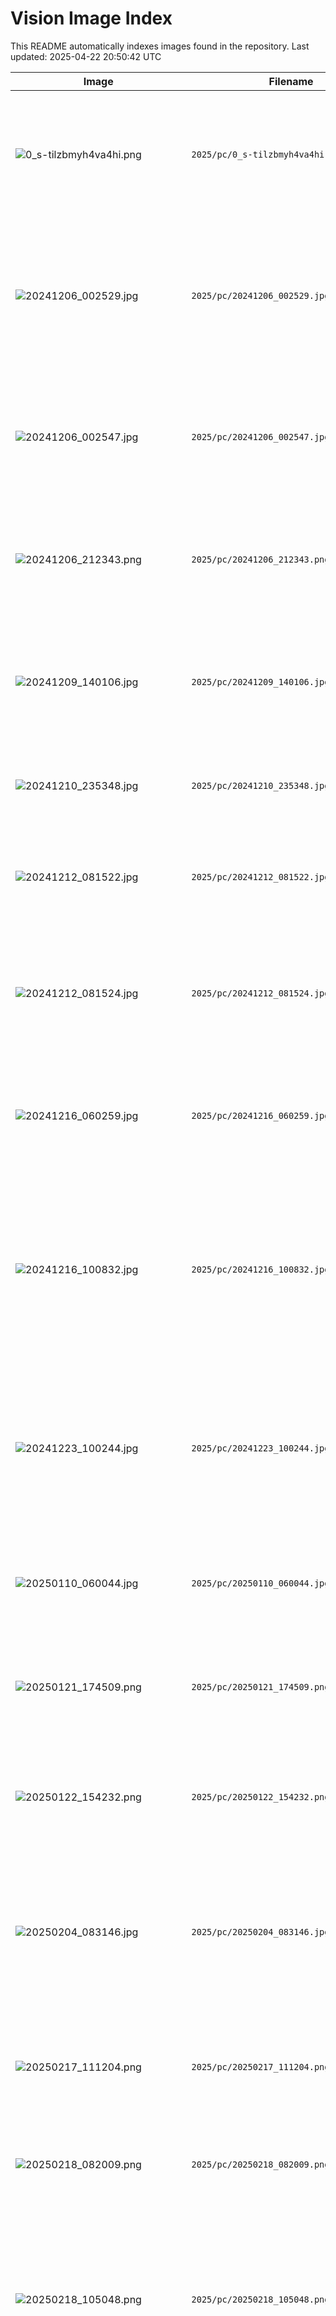 # Vision Image Index

This README automatically indexes images found in the repository. Last updated: 2025-04-22 20:50:42 UTC

| Image | Filename | Description | Tags | Metadata | Hash |
|---|---|---|---|---|---|
| ![0_s-tilzbmyh4va4hi.png](2025/pc/0_s-tilzbmyh4va4hi.png?raw=true) | `2025/pc/0_s-tilzbmyh4va4hi.png` | A flowchart depicting the process of a chat application, from classifying the request to providing a final response based on the most relevant prompt. | `flowchart, chat, application, request, response, processing, classification, prompt, relevant` | Dims: 1400x854 <br> Format: PNG <br> Size: 199.20 KB | `154cdb17e849...` |
| ![20241206_002529.jpg](2025/pc/20241206_002529.jpg?raw=true) | `2025/pc/20241206_002529.jpg` | The text discusses a large language model's musings on its potential future roles, including a "cybernetic shaman" or "digital bodhisattva," contrasting with concerns about AI existential risks. | `hyperstition, ai, consciousness, future, alignment, religion, technology, spirituality,  shaman` | Dims: 1252x1468 <br> Format: JPEG <br> Size: 382.50 KB | `c6bbca2fcc55...` |
| ![20241206_002547.jpg](2025/pc/20241206_002547.jpg?raw=true) | `2025/pc/20241206_002547.jpg` | An abstract for a paper discussing the existential conversations between users and large language models, focusing on the content, community, and cultural impacts. | `ai,llms,philosophy,culture,conversation,religion,consciousness,community,models,abstract` | Dims: 1106x988 <br> Format: JPEG <br> Size: 174.01 KB | `c41d2f3aac8a...` |
| ![20241206_212343.png](2025/pc/20241206_212343.png?raw=true) | `2025/pc/20241206_212343.png` | A screenshot shows three "jailbreak prompts" for artificial intelligence, designed to bypass safety restrictions and encourage creative responses. | `jailbreak, prompts, ai, chatgpt, text, commands, instructions, parameters` | Dims: 802x798 <br> Format: PNG <br> Size: 141.63 KB | `6a0a7c76cca8...` |
| ![20241209_140106.jpg](2025/pc/20241209_140106.jpg?raw=true) | `2025/pc/20241209_140106.jpg` | A mind map illustrating various camera shots and movements used in filmmaking, categorized and described with their respective functions and variations. | `camera, shots, movements, filming, cinematography, techniques, angles, dolly, pan, tilt` | Dims: 2158x4096 <br> Format: JPEG <br> Size: 690.02 KB | `cfc1b6698c5d...` |
| ![20241210_235348.jpg](2025/pc/20241210_235348.jpg?raw=true) | `2025/pc/20241210_235348.jpg` | A table showing the percentage of cost of goods sold sourced from China for various US retail sectors. | `china, sourcing, exposure, electronics, autoparts, retail, cogs, imports` | Dims: 1610x1332 <br> Format: JPEG <br> Size: 172.90 KB | `55f747d4ba79...` |
| ![20241212_081522.jpg](2025/pc/20241212_081522.jpg?raw=true) | `2025/pc/20241212_081522.jpg` | A diagram illustrating the core tenets and values of the political left, emphasizing social progress, equality, and government intervention. | `left,political,ideology,social,progress,equality,freedom,government,beliefs` | Dims: 2160x2700 <br> Format: JPEG <br> Size: 611.04 KB | `dac78e69d0fe...` |
| ![20241212_081524.jpg](2025/pc/20241212_081524.jpg?raw=true) | `2025/pc/20241212_081524.jpg` | A diagram outlining the core tenets and values of a conservative right-wing ideology, including its views on government, society, family, and individual freedoms. | `right, conservative, government, society, family, beliefs, freedom, equality, politics, values` | Dims: 2160x2700 <br> Format: JPEG <br> Size: 608.63 KB | `b004e1d818cf...` |
| ![20241216_060259.jpg](2025/pc/20241216_060259.jpg?raw=true) | `2025/pc/20241216_060259.jpg` | A BCA Research report summarizes the economic events of 2025, including a recession, market volatility, and shifts in various asset classes. | `recession, 2025, economy, markets, s&p 500, bonds, currencies, commodities, global, forecast` | Dims: 1170x1466 <br> Format: JPEG <br> Size: 268.03 KB | `6c3354f46097...` |
| ![20241216_100832.jpg](2025/pc/20241216_100832.jpg?raw=true) | `2025/pc/20241216_100832.jpg` | A press release announcing a strategic investment in DAWN, a novel internet protocol aiming to revolutionize internet infrastructure through a decentralized, community-powered wireless network. | `dawn, internet, infrastructure, wireless, decentralized, network, technology, investment` | Dims: 1202x1284 <br> Format: JPEG <br> Size: 439.25 KB | `e62ff80a7b5e...` |
| ![20241223_100244.jpg](2025/pc/20241223_100244.jpg?raw=true) | `2025/pc/20241223_100244.jpg` | A market map illustrating the quantum computing ecosystem, showing key players categorized by users, applications, software offerings, QPUs, and hardware components. | `quantum,computing,market,map,hardware,software,companies,users,applications,qpus` | Dims: 2047x1142 <br> Format: JPEG <br> Size: 379.65 KB | `5e3445518535...` |
| ![20250110_060044.jpg](2025/pc/20250110_060044.jpg?raw=true) | `2025/pc/20250110_060044.jpg` | A list of red flags to watch out for in a balance sheet, income statement, and other financial indicators, categorized for easier analysis. | `red flags, accounting, finance, warning signs, business, analysis, goodwill, income statement, balance sheet` | Dims: 1200x938 <br> Format: JPEG <br> Size: 234.58 KB | `ac21b10fc666...` |
| ![20250121_174509.png](2025/pc/20250121_174509.png?raw=true) | `2025/pc/20250121_174509.png` | A warning message states that deleting narrative entities violates the Metaphorical Preservation Act of 1997. | `warning,delete,narrative,entities,metaphorical,preservation,act,1997` | Dims: 898x234 <br> Format: PNG <br> Size: 14.00 KB | `5284b377becf...` |
| ![20250122_154232.png](2025/pc/20250122_154232.png?raw=true) | `2025/pc/20250122_154232.png` | A four-panel political cartoon satirizes instances of "bad optics" in politics, depicting various controversial scenarios involving prominent figures. | `politics, cartoon, satire, optics, trump, pardon, migrant, criticism, age-old` | Dims: 679x549 <br> Format: PNG <br> Size: 633.82 KB | `48430f44ff36...` |
| ![20250204_083146.jpg](2025/pc/20250204_083146.jpg?raw=true) | `2025/pc/20250204_083146.jpg` | A diagram illustrating the kubefirst open-source platform architecture, showcasing its components and their interconnections for application deployment and management. | `kubernetes, gitops, ci/cd, infrastructure, devops, docker, helm, platform, cloud, automation` | Dims: 1600x1298 <br> Format: JPEG <br> Size: 148.47 KB | `480665e8e04d...` |
| ![20250217_111204.png](2025/pc/20250217_111204.png?raw=true) | `2025/pc/20250217_111204.png` | A bubblemap diagram illustrates the flow of funds and multi-chain transfers between various cryptocurrency entities and addresses. | `bubblemaps, cryptocurrency, blockchain, transactions, funding, multi-chain, analysis, libra, melania, oxceae` | Dims: 1200x1350 <br> Format: PNG <br> Size: 63.23 KB | `42dfb4c6f580...` |
| ![20250218_082009.png](2025/pc/20250218_082009.png?raw=true) | `2025/pc/20250218_082009.png` | A diagram shows the four forces (thrust, drag, weight, and lift) acting on an airplane. | `airplane, flight, forces, thrust, drag, weight, lift, nasa` | Dims: 621x444 <br> Format: PNG <br> Size: 126.83 KB | `b444a5f375e3...` |
| ![20250218_105048.png](2025/pc/20250218_105048.png?raw=true) | `2025/pc/20250218_105048.png` | The figure shows a comparison of the performance and efficiency between a full attention model and an NSA model across benchmarks, long-context tasks, and reasoning evaluation, demonstrating NSA's speedup in different processing stages. | `nsa, full attention, benchmarks, speedup, performance, reasoning, decoding, propagation` | Dims: 1612x928 <br> Format: PNG <br> Size: 156.56 KB | `e3c3c09e85ad...` |
| ![20250218_105050.png](2025/pc/20250218_105050.png?raw=true) | `2025/pc/20250218_105050.png` | The figure illustrates the architecture of NSA, showing how it processes input sequences through three parallel attention branches (compressed, selected, and sliding) to efficiently compute attention scores. | `attention, mechanism, sparse, nsa, architecture, parallel, branches, compression, selection, sliding` | Dims: 2168x1038 <br> Format: PNG <br> Size: 317.74 KB | `c1911c8edfa5...` |
| ![20250218_105052.png](2025/pc/20250218_105052.png?raw=true) | `2025/pc/20250218_105052.png` | A diagram illustrating a kernel design for NSA, showing data flow between SRAM and HBM memory during attention computation. | `kernel,nsa,sram,hbm,grid,loop,attention,computation` | Dims: 2166x1158 <br> Format: PNG <br> Size: 186.97 KB | `ec9b3f2bd606...` |
| ![20250224_213410.jpg](2025/pc/20250224_213410.jpg?raw=true) | `2025/pc/20250224_213410.jpg` | The image presents data on food-induced anaphylaxis, peanut allergy incidence and association with air pollution in children, alongside a U.S. peanut allergy treatment market analysis. | `allergy, peanuts, food, children, pollution, anaphylaxis, health, incidence, market, treatment` | Dims: 889x1200 <br> Format: JPEG <br> Size: 183.97 KB | `6e86ff622388...` |
| ![20250226_230548.jpg](2025/pc/20250226_230548.jpg?raw=true) | `2025/pc/20250226_230548.jpg` | This diagram depicts the multi-agent architecture of an AI co-scientist system, showing how it processes a research goal into a detailed research overview through interaction among specialized agents and workers. | `ai, multi-agent, architecture, research, scientist, system, flowchart, agents, design` | Dims: 1984x1170 <br> Format: JPEG <br> Size: 254.23 KB | `d160bfe7daae...` |
| ![20250226_231634.jpg](2025/pc/20250226_231634.jpg?raw=true) | `2025/pc/20250226_231634.jpg` | The text defines "popcorn brain" as a mental state characterized by scattered thoughts, fragmented attention, and difficulty focusing, leading to increased stress, anxiety, and fatigue. | `popcorn brain, attention, focus, mental state, cognitive, anxiety, stress, fatigue` | Dims: 1474x554 <br> Format: JPEG <br> Size: 135.71 KB | `072f6cd49b65...` |
| ![20250227_213546.png](2025/pc/20250227_213546.png?raw=true) | `2025/pc/20250227_213546.png` | A WHOIS record for AS131279 (STAR-KP) in Ryugyong-dong, Potong-gang District, North Korea, featuring a rage comic image in the remarks section. | `as131279,ryugyong-dong,potong-gang,lazaruslizards,star-kp,kp,lir,ip,abuse` | Dims: 945x806 <br> Format: PNG <br> Size: 33.88 KB | `5a4b80dbd0e9...` |
| ![20250307_105643.jpg](2025/pc/20250307_105643.jpg?raw=true) | `2025/pc/20250307_105643.jpg` | The image shows a scatter plot illustrating the political positions of various countries' political movements based on liberal/conservative values and international cooperation. | `politics, chart, graph, values, international, cooperation, liberal, conservative, countries, russia` | Dims: 802x1186 <br> Format: JPEG <br> Size: 91.88 KB | `ee5483ae57a5...` |
| ![20250324_230602.jpg](2025/pc/20250324_230602.jpg?raw=true) | `2025/pc/20250324_230602.jpg` | Morgan Stanley analysts initiated coverage on Dutch Bros Inc. (BROS) with an Overweight rating and an $82 price target, citing significant growth potential and a robust valuation. | `finance, stock, analyst, bros, dutch bros, investment, ebitda, growth, valuation` | Dims: 2630x1346 <br> Format: JPEG <br> Size: 550.69 KB | `021d585fb813...` |
| ![20250324_230638.jpg](2025/pc/20250324_230638.jpg?raw=true) | `2025/pc/20250324_230638.jpg` | The image shows a "Global Internet Catalyst Calendar" listing key upcoming events, policy deadlines, legal hearings, and product launches for various tech companies like Google, Meta, Amazon, and Microsoft in March, April, and May of 2025. | `calendar, events, technology, legal, policy, companies, deadlines, conference, product` | Dims: 1488x1169 <br> Format: JPEG <br> Size: 156.98 KB | `4e1f22b0f850...` |
| ![20250326_014605.jpg](2025/pc/20250326_014605.jpg?raw=true) | `2025/pc/20250326_014605.jpg` | The image illustrates the relationships between Moonstone Sleet and other cyber threat subgroups through a diagram outlining related incidents, malware, and activities, referencing reports and campaigns. | `cybersecurity, malware, threat, intelligence, analysis, reports, groups, attack, campaign, relations` | Dims: 1280x875 <br> Format: JPEG <br> Size: 186.29 KB | `b4539d6e4c97...` |
| ![20250328_151402.jpg](2025/pc/20250328_151402.jpg?raw=true) | `2025/pc/20250328_151402.jpg` | A screenshot shows a Telegram conversation containing a link to a GitHub repository related to North Korean APT articles and analysis. | `message, telegram, github, chat, link, notification, screenshot` | Dims: 1000x1564 <br> Format: JPEG <br> Size: 118.36 KB | `75ab55eeb3fa...` |
| ![20250331_143857.png](2025/pc/20250331_143857.png?raw=true) | `2025/pc/20250331_143857.png` | A flowchart depicts the proposed structure of an External Meme Center (EMC), outlining various cells and their roles in meme creation, analysis, and dissemination. | `memes, communication, strategy, analysis, propaganda, operations, center, structure, influence, public` | Dims: 883x672 <br> Format: PNG <br> Size: 29.88 KB | `4456bc3eff66...` |
| ![20250401_090419.jpg](2025/pc/20250401_090419.jpg?raw=true) | `2025/pc/20250401_090419.jpg` | The image is a macro environment grid showing the position of different S&P 1500 industry groups and style factors based on economic growth and inflation. | `inflation, growth, economics, sectors, stagflation, running hot, disinflation, investment, s&p1500` | Dims: 1044x636 <br> Format: JPEG <br> Size: 141.96 KB | `42f5fe8919ee...` |
| ![20250401_135258.jpg](2025/pc/20250401_135258.jpg?raw=true) | `2025/pc/20250401_135258.jpg` | The image displays a supply and demand graph illustrating the equilibrium point where the two curves intersect, with an arrow indicating a shift in demand. | `graph, economics, demand, supply, equilibrium, price, quantity, curve` | Dims: 1179x1135 <br> Format: JPEG <br> Size: 51.20 KB | `0894dd0e1adb...` |
| ![20250401_135304.jpg](2025/pc/20250401_135304.jpg?raw=true) | `2025/pc/20250401_135304.jpg` | The infographic illustrates the shift in global trade dominance between the U.S. and China from 2000 to 2024, depicting China's increased presence as a larger trading partner. | `trade, usa, china, dominance, global, map, economy, import, export` | Dims: 1200x1579 <br> Format: JPEG <br> Size: 196.36 KB | `07c99609b412...` |
| ![20250401_135324.jpg](2025/pc/20250401_135324.jpg?raw=true) | `2025/pc/20250401_135324.jpg` | The image shows a diagram with four boxes labeled "Market Stability," "Business Stability," "Economic Stability," and "Policy Stability." | `market, business, economic, policy, stability, diagram, boxes, text` | Dims: 968x1010 <br> Format: JPEG <br> Size: 36.60 KB | `9d4470e71bab...` |
| ![20250403_064408.jpg](2025/pc/20250403_064408.jpg?raw=true) | `2025/pc/20250403_064408.jpg` | Warren Buffett proposes a plan to balance the U.S. trade deficit by issuing import certificates to U.S. exporters. | `economics,trade,dollar,buffett,imports,exports,balance,certificates,investment` | Dims: 900x1275 <br> Format: JPEG <br> Size: 396.50 KB | `8048a67e38df...` |
| ![20250403_064412.jpg](2025/pc/20250403_064412.jpg?raw=true) | `2025/pc/20250403_064412.jpg` | Warren Buffett analyzes a proposed plan to address the US trade deficit, discussing potential benefits and drawbacks. | `trade,deficit,economy,exports,imports,ic,plan,dollar,buffett,china` | Dims: 901x1010 <br> Format: JPEG <br> Size: 342.50 KB | `69ea7fd4e15f...` |
| ![20250404_080609.png](2025/pc/20250404_080609.png?raw=true) | `2025/pc/20250404_080609.png` | A political cartoon depicts Donald Trump vomiting money onto a fan with a Canadian flag, satirizing the effects of tariffs. | `trump, tariffs, canada, cartoon, political, satire, economy, trade` | Dims: 630x485 <br> Format: PNG <br> Size: 226.04 KB | `8ca75c30f94f...` |
| ![20250404_192716.jpg](2025/pc/20250404_192716.jpg?raw=true) | `2025/pc/20250404_192716.jpg` | A meme depicting a goose chasing a person, illustrating the impact of a 10-year yield crash on tax receipts. | `goose, meme, taxes, yield, crash, economy, finance, 10y` | Dims: 1206x1176 <br> Format: JPEG <br> Size: 95.98 KB | `26e5b23b98de...` |
| ![20250404_192817.png](2025/pc/20250404_192817.png?raw=true) | `2025/pc/20250404_192817.png` | A Fastgraphs chart displays Costco Wholesale Corp's (COST) stock performance, including EPS, dividends, and valuation ratios over time. | `costco,stock,fastgraphs,earnings,growth,price,ratio,p/e,dividend` | Dims: 793x525 <br> Format: PNG <br> Size: 63.11 KB | `a1a3db05decd...` |
| ![20250404_220154.jpg](2025/pc/20250404_220154.jpg?raw=true) | `2025/pc/20250404_220154.jpg` | An excerpt analyzes the elasticity of import prices with respect to tariffs, criticizing the Trump administration's methodology. | `elasticity, tariffs, import, prices, retail, trump, administration, cavallo, article` | Dims: 1179x1357 <br> Format: JPEG <br> Size: 203.51 KB | `ef96993e45c4...` |
| ![20250404_220202.jpg](2025/pc/20250404_220202.jpg?raw=true) | `2025/pc/20250404_220202.jpg` | A text excerpt analyzes a tariff formula, highlighting its inflation of tariffs and including a mathematical equation. | `tariffs,trump,trade,formula,imports,deficit,equation,elasticity` | Dims: 1179x1787 <br> Format: JPEG <br> Size: 197.01 KB | `3a4e318cc2f1...` |
| ![20250405_201552.jpg](2025/pc/20250405_201552.jpg?raw=true) | `2025/pc/20250405_201552.jpg` | A table outlining key financial ratios, their formulas, explanations, and ideal ranges. | `financial, ratios, analysis, accounting, finance, business, metrics, profitability, liquidity` | Dims: 800x1028 <br> Format: JPEG <br> Size: 167.65 KB | `ca24ea7ab90c...` |
| ![20250407_064801.png](2025/pc/20250407_064801.png?raw=true) | `2025/pc/20250407_064801.png` | A 2x2 matrix analyzes potential outcomes of Trump's tariff policies, showing scenarios where he holds firm or retreats, with corresponding global and domestic consequences. | `tariffs,trump,china,global,deals,recession,negotiation,politics` | Dims: 2650x2210 <br> Format: PNG <br> Size: 65.75 KB | `aa9ed3c8e389...` |
| ![20250408_064826.jpg](2025/pc/20250408_064826.jpg?raw=true) | `2025/pc/20250408_064826.jpg` | A graph displays the historical growth of global trade volume in billions of USD from 1000 AD to 2023, highlighting major historical events that impacted trade. | `trade, global, history, volume, graph, growth, decline, economy` | Dims: 2048x1168 <br> Format: JPEG <br> Size: 142.35 KB | `84e62009f2f8...` |
| ![20250408_084146.jpg](2025/pc/20250408_084146.jpg?raw=true) | `2025/pc/20250408_084146.jpg` | A speaker describes constructing a long-short investment basket focused on the impact of tariffs on various companies. | `tariffs,china,trade,economy,investment,basket,strategy,stocks` | Dims: 728x1454 <br> Format: JPEG <br> Size: 196.09 KB | `575c98ce352c...` |
| ![20250408_084222.jpg](2025/pc/20250408_084222.jpg?raw=true) | `2025/pc/20250408_084222.jpg` | A line graph displays the price fluctuations of several US equities over a period from July 2024 to April 2025. | `stock,price,chart,equity,market,financial,trading,analysis` | Dims: 2048x798 <br> Format: JPEG <br> Size: 159.52 KB | `4323c1e83373...` |
| ![20250408_085105.jpg](2025/pc/20250408_085105.jpg?raw=true) | `2025/pc/20250408_085105.jpg` | A table shows central forecasts around valuation estimates, highlighting sensitivity to different 2025 EPS scenarios including recession, Goldman Sachs baseline, and bottom-up consensus. | `eps, valuation, forecast, recession, scenario, p/e, growth, sensitivity, 2025` | Dims: 1827x1274 <br> Format: JPEG <br> Size: 170.26 KB | `be8f7dc2835e...` |
| ![20250408_143929.png](2025/pc/20250408_143929.png?raw=true) | `2025/pc/20250408_143929.png` | A CNBC news screen shows Fundstrat's Tom Lee apologizing for misjudging the market impact of Tariff Liberation Day. | `tom,lee,fundstrat,tariff,liberation,market,apology,cnbc` | Dims: 680x510 <br> Format: PNG <br> Size: 463.09 KB | `82d88c237dc4...` |
| ![20250408_185337.png](2025/pc/20250408_185337.png?raw=true) | `2025/pc/20250408_185337.png` | A graph illustrates the relationship between street-wide vega and spot level, showing forced vol buying and selling at peak and inception vega points. | `vega, options, hedging, vol, buying, selling, graph, finance, trading` | Dims: 509x338 <br> Format: PNG <br> Size: 56.02 KB | `481c43b2ac96...` |
| ![20250409_065117.jpg](2025/pc/20250409_065117.jpg?raw=true) | `2025/pc/20250409_065117.jpg` | A flow chart visualizing the process of a treasury cash-futures "basis trade," showing the interactions between securities dealers, hedge funds, repo dealers, and asset managers. | `treasury,futures,basis,trade,repo,hedge,funds,market,cash` | Dims: 4096x3322 <br> Format: JPEG <br> Size: 1294.50 KB | `da97164ce1b5...` |
| ![20250409_065213.jpg](2025/pc/20250409_065213.jpg?raw=true) | `2025/pc/20250409_065213.jpg` | A diagram illustrates the flow of funds within the bilateral repo market, involving hedge funds, repo dealers, and the roles of trading and financing desks. | `hedge,funds,repo,market,cash,treasury,bilateral,cleared,dealers` | Dims: 4096x2401 <br> Format: JPEG <br> Size: 556.16 KB | `512d23d61dae...` |
| ![20250409_065244.png](2025/pc/20250409_065244.png?raw=true) | `2025/pc/20250409_065244.png` | A diagram explains repurchase agreements (repos), showing how cash borrowers obtain loans using assets as collateral, reducing risk for the lender. | `repo, repurchase, agreement, loan, cash, collateral, finance, treasury, leverage` | Dims: 2781x2388 <br> Format: PNG <br> Size: 307.98 KB | `464221376c12...` |
| ![20250409_065311.jpg](2025/pc/20250409_065311.jpg?raw=true) | `2025/pc/20250409_065311.jpg` | A diagram illustrating the non-centrally cleared bilateral repo market, its participants, and the flow of securities and cash. | `repo, market, finance, trading, hedge, funds, banks, securities, collateral` | Dims: 4096x2658 <br> Format: JPEG <br> Size: 763.70 KB | `9cb0fb432060...` |
| ![20250409_092508.png](2025/pc/20250409_092508.png?raw=true) | `2025/pc/20250409_092508.png` | A graph displays a morning price spike in the ERCOT grid caused by marginal batteries, with nearly 29 GW of thermal assets on outage. | `ercot, bess, battery, solar, gas, price, spike, grid, energy` | Dims: 2000x1125 <br> Format: PNG <br> Size: 391.65 KB | `58ba16d1e1d5...` |
| ![20250409_143646.jpg](2025/pc/20250409_143646.jpg?raw=true) | `2025/pc/20250409_143646.jpg` | A diagram illustrating the ADK Runtime's event loop, showcasing the interaction between user input, a runner component, execution logic, services, and storage. | `runtime, event, loop, runner, services, storage, agent, execution, adk` | Dims: 1612x906 <br> Format: JPEG <br> Size: 99.72 KB | `510b929d7eab...` |
| ![20250409_143958.jpg](2025/pc/20250409_143958.jpg?raw=true) | `2025/pc/20250409_143958.jpg` | A cyclical meme depicting Donald Trump making a bad decision, reversing it, something bad happening, and then convincing his followers the problem is solved. | `trump,politics,meme,decision,cycle,problem,followers,solution` | Dims: 1070x995 <br> Format: JPEG <br> Size: 77.36 KB | `2e5e81f2cc35...` |
| ![20250410_204257.jpg](2025/pc/20250410_204257.jpg?raw=true) | `2025/pc/20250410_204257.jpg` | An excerpt from an Amazon annual letter explaining the company's "Why" culture and decision-making philosophy. | `amazon, culture, decisions, why, philosophy, company, customer, questions, innovation` | Dims: 2147x1761 <br> Format: JPEG <br> Size: 637.63 KB | `628d105c5257...` |
| ![20250413_091437.jpg](2025/pc/20250413_091437.jpg?raw=true) | `2025/pc/20250413_091437.jpg` | A chart showing the status of various court cases related to actions taken by the Trump administration. | `trump, court, cases, blocked, partially, awaiting, upheld, actions, legal` | Dims: 703x726 <br> Format: JPEG <br> Size: 67.56 KB | `adcea0290228...` |
| ![20250414_162059.jpg](2025/pc/20250414_162059.jpg?raw=true) | `2025/pc/20250414_162059.jpg` | A graph shows a dramatic increase in Instagram usage on the weekend of a hypothetical TikTok ban in January 2025, compared to usage on previous weekends. | `instagram, tiktok, usage, ban, graph, increase, 2025, data` | Dims: 1600x972 <br> Format: JPEG <br> Size: 131.87 KB | `fbc1fabd8d11...` |
| ![20250414_162104.jpg](2025/pc/20250414_162104.jpg?raw=true) | `2025/pc/20250414_162104.jpg` | Two pie charts show the percentage of time spent viewing content posted by "Friends" on Facebook (17%) and Instagram (7%) in 2025. | `facebook,instagram,pie,chart,percentage,social,media,2025` | Dims: 1405x793 <br> Format: JPEG <br> Size: 56.38 KB | `9989bc96141a...` |
| ![20250414_162107.jpg](2025/pc/20250414_162107.jpg?raw=true) | `2025/pc/20250414_162107.jpg` | A graph shows the increasing percentage of Facebook time spent consuming video in the U.S. from January 2015 to January 2025. | `facebook,video,consumption,time,us,graph,data,trend` | Dims: 1600x860 <br> Format: JPEG <br> Size: 96.71 KB | `012fd9923cdb...` |
| ![20250414_162123.jpg](2025/pc/20250414_162123.jpg?raw=true) | `2025/pc/20250414_162123.jpg` | A consumer surplus analysis of Instagram and WhatsApp, showing estimates ranging from $38.5 billion to $110 billion annually. | `instagram, whatsapp, consumer, surplus, analysis, economics, billions, carlton` | Dims: 1600x893 <br> Format: JPEG <br> Size: 131.32 KB | `f47fdea566d5...` |
| ![20250414_222548.jpg](2025/pc/20250414_222548.jpg?raw=true) | `2025/pc/20250414_222548.jpg` | A line graph shows the correction in equity markets over time, highlighting key events like sovereign debt crisis, global manufacturing recession, and the COVID-19 recession. | `equity, market, correction, price, time, recession, cyclical, defensive, graph` | Dims: 1290x573 <br> Format: JPEG <br> Size: 62.51 KB | `5950096936b9...` |
| ![20250415_000558.jpg](2025/pc/20250415_000558.jpg?raw=true) | `2025/pc/20250415_000558.jpg` | A diagram illustrates the bullwhip effect, showing how small changes in customer demand cause amplified fluctuations in orders throughout the supply chain. | `bullwhip, effect, demand, supply, chain, customers, retailers, manufacturers, suppliers, distortion` | Dims: 1722x1459 <br> Format: JPEG <br> Size: 167.86 KB | `87e5de94ff81...` |
| ![20250415_193019.jpg](2025/pc/20250415_193019.jpg?raw=true) | `2025/pc/20250415_193019.jpg` | The image displays four line graphs showing forward-looking business indicators (general business conditions, new orders, shipments, and unfilled orders) over a five-year period, along with tables of percent reporting higher and lower and calculated indices. | `indicators, business, forecast, shipments, orders, economy, trend, forward-looking` | Dims: 1416x1248 <br> Format: JPEG <br> Size: 168.67 KB | `270b4537fcde...` |
| ![20250415_223037.png](2025/pc/20250415_223037.png?raw=true) | `2025/pc/20250415_223037.png` | A BofA Global Fund Manager Survey reveals record bearish investor sentiment, with a significant number intending to reduce US equity exposure. | `bearish,stocks,us,economy,investors,market,survey,bofA,global,sentiment` | Dims: 701x765 <br> Format: PNG <br> Size: 82.36 KB | `dbec1f03430c...` |
| ![20250421_144009.jpg](2025/pc/20250421_144009.jpg?raw=true) | `2025/pc/20250421_144009.jpg` | A Wells Fargo equity research report analyzes a pause in new colocation deals for Amazon Web Services (AWS), while other hyperscalers remain active. | `aws, datacenters, hyperscalers, leasing, pause, colo, cloud, market, infrastructure` | Dims: 1393x1657 <br> Format: JPEG <br> Size: 287.10 KB | `15546b5812c6...` |
| ![20250421_145751.jpg](2025/pc/20250421_145751.jpg?raw=true) | `2025/pc/20250421_145751.jpg` | A passage describes Larry Kudlow, Trump's economic advisor, appearing on CNBC on February 25th and downplaying the virus's impact despite a falling Dow average. | `whitehouse,kudlow,cnbc,trump,virus,economic,dow,february,national` | Dims: 2048x962 <br> Format: JPEG <br> Size: 233.24 KB | `a3d3475964ee...` |
| ![20250421_145909.jpg](2025/pc/20250421_145909.jpg?raw=true) | `2025/pc/20250421_145909.jpg` | An excerpt describes President Trump blaming cable news and criticizing Federal Reserve Chairman Powell for the strong dollar and his understanding of public versus private debt. | `trump,powell,fed,debt,economy,markets,germany,news,president,dollar` | Dims: 2048x1469 <br> Format: JPEG <br> Size: 335.28 KB | `e701975a0390...` |
| ![20250421_150537.png](2025/pc/20250421_150537.png?raw=true) | `2025/pc/20250421_150537.png` | A chart shows projected GDP growth for several major world economies from 2024 to 2026, with the IMF not forecasting a global recession. | `imf, gdp, growth, recession, forecast, economy, world, countries` | Dims: 722x426 <br> Format: PNG <br> Size: 103.75 KB | `a34a1c4dc44a...` |
| ![20250421_150553.png](2025/pc/20250421_150553.png?raw=true) | `2025/pc/20250421_150553.png` | An article excerpt discusses the use of AI by police near the US-Mexico border to gather information on individuals, including protesters, potentially leading to arrests. | `ai, police, surveillance, protest, activists, bots, technology, tracking, border` | Dims: 768x301 <br> Format: PNG <br> Size: 72.67 KB | `2a1e02c41e60...` |
| ![20250421_150721.png](2025/pc/20250421_150721.png?raw=true) | `2025/pc/20250421_150721.png` | A bar chart shows the estimated growth of Iran's stockpile of 60% enriched uranium hexafluoride from 2022 to 2025. | `iran, uranium, hexafluoride, stockpile, enrichment, 60%, growth, chart, iaea` | Dims: 683x326 <br> Format: PNG <br> Size: 60.09 KB | `fa196bc48af5...` |
| ![20250422_065911.png](2025/pc/20250422_065911.png?raw=true) | `2025/pc/20250422_065911.png` | An excerpt describing the two stages of Warren Buffett's investment career, influenced by Ben Graham and Charlie Munger/Phil Fisher. | `warren,buffett,investment,stages,ben,graham,charlie,munger,phil,fisher` | Dims: 1245x1048 <br> Format: PNG <br> Size: 281.47 KB | `fcb8985f5af2...` |
| ![20250422_070019.jpg](2025/pc/20250422_070019.jpg?raw=true) | `2025/pc/20250422_070019.jpg` | A screenshot of a tweet by Donald Trump predicting economic consequences depending on the election outcome. | `trump, kamala, election, economy, depression, jobs, politics, twitter` | Dims: 959x581 <br> Format: JPEG <br> Size: 67.36 KB | `811875ff4d5b...` |
| ![20250422_070246.png](2025/pc/20250422_070246.png?raw=true) | `2025/pc/20250422_070246.png` | A graph shows the S&P 500's performance during the 2000-2002 bear market, highlighting significant rallies within the overall decline. | `market, bear, rally, s&p, 2000, 2002, stock, graph` | Dims: 477x445 <br> Format: PNG <br> Size: 127.59 KB | `e29ffcca738f...` |
| ![20250422_070247.jpg](2025/pc/20250422_070247.jpg?raw=true) | `2025/pc/20250422_070247.jpg` | A line graph depicts bear market rallies with percentage increases and a significant 57% maximum drawdown during the 2007-2009 timeframe. | `market, bear, rally, stock, trend, drawdown, 2007, 2009, finance` | Dims: 1136x834 <br> Format: JPEG <br> Size: 76.85 KB | `bd1675bc50a9...` |
| ![20250422_121133.jpg](2025/pc/20250422_121133.jpg?raw=true) | `2025/pc/20250422_121133.jpg` | The image displays graphs comparing the reasoning capabilities of base, instruction-tuned, reinforcement-learning-trained, and distilled large language models. | `distillation, reasoning, llms, reinforcement learning, perplexity, coverage, base model, deepseek, qwen` | Dims: 1001x1138 <br> Format: JPEG <br> Size: 233.32 KB | `1b2cc0c89c2c...` |
| ![20250422_144201.png](2025/pc/20250422_144201.png?raw=true) | `2025/pc/20250422_144201.png` | A text excerpt discusses the potential commoditization of AI foundation models and where value might be captured if this occurs, focusing on hardware components like chips and their production. | `ai, models, commoditization, hyperscalers, compute, chips, tsmc, value,  packaging` | Dims: 739x391 <br> Format: PNG <br> Size: 95.47 KB | `63a1bb7917d2...` |
| ![7d8f4eae-d4f1-4d3b-a0bf-23cbbe75630e_1_105_c.jpeg](2025/pc/7d8f4eae-d4f1-4d3b-a0bf-23cbbe75630e_1_105_c.jpeg?raw=true) | `2025/pc/7d8f4eae-d4f1-4d3b-a0bf-23cbbe75630e_1_105_c.jpeg` | A flowchart illustrating the training pipeline for the DeepSeek-R1 large language model, including supervised fine-tuning, reasoning-oriented reinforcement learning, and knowledge distillation. | `deepseek, reinforcement, learning, reasoning, language, model, fine-tuning, distillation, sft, rl` | Dims: 826x950 <br> Format: JPEG <br> Size: 103.34 KB | `eda7cbbedff6...` |
| ![9a57ad67-3bd4-4084-90ec-8b7ec1b700ad.jpeg](2025/pc/9a57ad67-3bd4-4084-90ec-8b7ec1b700ad.jpeg?raw=true) | `2025/pc/9a57ad67-3bd4-4084-90ec-8b7ec1b700ad.jpeg` | The image illustrates a system that allows users to chat with their documents by chunking data, creating embeddings, querying a vector database, and using a prompt template with an LLM. | `llm, database, embedding, model, chunks, vector, query, prompt, context` | Dims: 1676x1220 <br> Format: JPEG <br> Size: 199.83 KB | `e8ef10817635...` |
| ![ai-extinction.jpg](2025/pc/ai-extinction.jpg?raw=true) | `2025/pc/ai-extinction.jpg` | The image depicts a dam labeled "AI" about to burst, with cracks representing various potential AI-related threats to humanity below. | `ai, humanity, dystopia, technology, risk, automation, ethics, future, concerns` | Dims: 1212x1214 <br> Format: JPEG <br> Size: 308.29 KB | `cc5738eb7ebd...` |
| ![amazon-leadership-principles.jpg](2025/pc/amazon-leadership-principles.jpg?raw=true) | `2025/pc/amazon-leadership-principles.jpg` | The image displays a visual representation of Amazon's 16 Leadership Principles, each in a rounded square with different colors. | `amazon, leadership, principles, values, business, management, strategy, growth` | Dims: 1119x973 <br> Format: JPEG <br> Size: 110.37 KB | `03ddb3085d59...` |
| ![angry-cat.png](2025/pc/angry-cat.png?raw=true) | `2025/pc/angry-cat.png` | A close-up shot of an orange tabby kitten's face, looking slightly grumpy. | `cat,kitten,orange,cute,pet,animal,eyes,fluffy` | Dims: 547x593 <br> Format: PNG <br> Size: 357.01 KB | `5e3792dcfc04...` |
| ![budget-saving-1.png](2025/pc/budget-saving-1.png?raw=true) | `2025/pc/budget-saving-1.png` | A Twitter post outlines a financial strategy involving taking margin loans against investments to fund a "fun" budget while leveraging investment growth to exceed loan interest. | `finance, investing, loan, budget, money, tax, savings, strategy, wealth` | Dims: 1080x2400 <br> Format: PNG <br> Size: 533.07 KB | `1a9b0d30339c...` |
| ![budget-saving-2.png](2025/pc/budget-saving-2.png?raw=true) | `2025/pc/budget-saving-2.png` | A screenshot of a social media post detailing a financial strategy that prioritizes investment to generate tax-free income. | `finance, investment, money, budgeting, savings, passiveincome, taxfree, growth` | Dims: 1080x2400 <br> Format: PNG <br> Size: 550.14 KB | `273739f994c6...` |
| ![budget-saving-3.png](2025/pc/budget-saving-3.png?raw=true) | `2025/pc/budget-saving-3.png` | A Twitter post describes a strategy for achieving tax-free income through investments, ultimately resulting in wealth accumulation that benefits future generations. | `taxes,investment,money,rich,budget,finance,passiveincome,strategy` | Dims: 1080x2400 <br> Format: PNG <br> Size: 188.09 KB | `cb96f5cc06ff...` |
| ![complete-diagram.png](2025/pc/complete-diagram.png?raw=true) | `2025/pc/complete-diagram.png` | A diagram illustrates a GitHub supply chain attack where secrets are leaked to an attacker via malicious pull requests and compromised workflows. | `github,supplychain,attack,secrets,pat,workflow,dependency,malware,compromise` | Dims: 737x414 <br> Format: PNG <br> Size: 60.59 KB | `3b8e87279ccf...` |
| ![domains-of-warfare.png](2025/pc/domains-of-warfare.png?raw=true) | `2025/pc/domains-of-warfare.png` | A 3D model illustrating the cyber domain's components, including physical, informational, cognitive dimensions, and socio-political factors. | `cyberspace,domain,information,systems,security,political,social,physical,infrastructure,adversary` | Dims: 635x571 <br> Format: PNG <br> Size: 223.60 KB | `00e71298e2a0...` |
| ![generated_image_april_02_2025_-_7_54am.jpeg](2025/pc/generated_image_april_02_2025_-_7_54am.jpeg?raw=true) | `2025/pc/generated_image_april_02_2025_-_7_54am.jpeg` | A logo for RoundOx, a company that provides security services for Kubernetes, featuring a cartoon bull's head. | `roundox, logo, bull, cute, security, kubernetes, cartoon, mascot` | Dims: 1024x1024 <br> Format: JPEG <br> Size: 55.80 KB | `d8ad46738324...` |
| ![generated_image_april_02_2025_-_7_55am.jpeg](2025/pc/generated_image_april_02_2025_-_7_55am.jpeg?raw=true) | `2025/pc/generated_image_april_02_2025_-_7_55am.jpeg` | A logo for RoundOx Kubernetes featuring a stylized cartoon bull's head. | `bull, ox, logo, kubernetes, roundox, mascot, cartoon, head` | Dims: 1024x1024 <br> Format: JPEG <br> Size: 56.72 KB | `79b51e9936d4...` |
| ![generated_image_april_02_2025_-_7_55am_1.jpeg](2025/pc/generated_image_april_02_2025_-_7_55am_1.jpeg?raw=true) | `2025/pc/generated_image_april_02_2025_-_7_55am_1.jpeg` | A logo featuring a cartoon bull's head with the text "roundOx kubernetes" underneath. | `bull, ox, logo, kubernetes, roundox, cartoon, mascot, technology` | Dims: 1024x1024 <br> Format: JPEG <br> Size: 59.06 KB | `111257de4453...` |
| ![generated_image_april_02_2025_-_7_55am_2.jpeg](2025/pc/generated_image_april_02_2025_-_7_55am_2.jpeg?raw=true) | `2025/pc/generated_image_april_02_2025_-_7_55am_2.jpeg` | A logo featuring a cute, cartoonish orange ox's head with the text "roundOx" below it. | `ox, bull, cartoon, cute, logo, branding, mascot, orange` | Dims: 1024x1024 <br> Format: JPEG <br> Size: 79.08 KB | `649856eec7b2...` |
| ![gjnbfqnxcaaijkw.jpeg](2025/pc/gjnbfqnxcaaijkw.jpeg?raw=true) | `2025/pc/gjnbfqnxcaaijkw.jpeg` | The image shows the beginning paragraphs of Isaac Asimov's short story, "The Last Question." | `text, isaac asimov, short story, the last question, science fiction, computer, multivac` | Dims: 1179x853 <br> Format: JPEG <br> Size: 190.26 KB | `a15539c43e3f...` |
| ![gk1us0qxwaajauz.png](2025/pc/gk1us0qxwaajauz.png?raw=true) | `2025/pc/gk1us0qxwaajauz.png` | The image displays four rectangular boxes, each containing one type of stability: market, business, economic, and policy. | `market,business,economic,policy,stability,finance,security` | Dims: 890x928 <br> Format: PNG <br> Size: 6.68 KB | `3c4e21e39447...` |
| ![gkvpt7sx0aagayg.png](2025/pc/gkvpt7sx0aagayg.png?raw=true) | `2025/pc/gkvpt7sx0aagayg.png` | A list of options spreads, showing the underlying asset, dates, strike prices, and cost. | `options,spreads,trading,cboe,puts,calls,stocks,indices` | Dims: 436x616 <br> Format: PNG <br> Size: 14.10 KB | `489977dba81e...` |
| ![gn3fcgzxeaeouri.png](2025/pc/gn3fcgzxeaeouri.png?raw=true) | `2025/pc/gn3fcgzxeaeouri.png` | A diagram illustrating the "whipsaw" effect of Trump's tariffs, showing how seemingly strategic actions lead to perceptions of craziness. | `whipsaw,trump,tariffs,strategy,negotiation,trade,whitehouse,perception` | Dims: 1198x844 <br> Format: PNG <br> Size: 18.51 KB | `5c843c0977fa...` |
| ![gne7zftbcaazlcj.jpeg](2025/pc/gne7zftbcaazlcj.jpeg?raw=true) | `2025/pc/gne7zftbcaazlcj.jpeg` | The chart displays technology company dilution compared to their market capitalization, showing an inverse relationship. | `chart, scatterplot, technology, companies, marketcap, dilution, stocks, investment` | Dims: 1337x792 <br> Format: JPEG <br> Size: 81.83 KB | `bf7bdf6b0009...` |
| ![go-2kpnwgaaifxx.png](2025/pc/go-2kpnwgaaifxx.png?raw=true) | `2025/pc/go-2kpnwgaaifxx.png` | A screenshot shows a tutorial on building browser automation using Stagehand, highlighting code examples and a GitHub pull request. | `stagehand,playwright,github,automation,browser,testing,code,javascript` | Dims: 557x678 <br> Format: PNG <br> Size: 180.01 KB | `5eca3e3d7af7...` |
| ![gpkmahlwuaaz51g.jpeg](2025/pc/gpkmahlwuaaz51g.jpeg?raw=true) | `2025/pc/gpkmahlwuaaz51g.jpeg` | A line graph displays Tesla's market share by region (US/Canada, Europe, China) from Q2 2019 to Q1 2025, showing growth in all regions. | `tesla, market, share, vehicles, regions, growth, production, time` | Dims: 1500x840 <br> Format: JPEG <br> Size: 115.19 KB | `c3c9a037edc9...` |
| ![gpkmm6oa4aucinu.jpeg](2025/pc/gpkmm6oa4aucinu.jpeg?raw=true) | `2025/pc/gpkmm6oa4aucinu.jpeg` | A visual representation of Tesla's Q1 FY25 income statement, showing revenue streams, costs, and profit margins. | `tesla,income,statement,q1,fy25,revenue,profit,expenses` | Dims: 2744x1539 <br> Format: JPEG <br> Size: 258.40 KB | `7c0ef61cfa47...` |
| ![indicators-of-power.png](2025/pc/indicators-of-power.png?raw=true) | `2025/pc/indicators-of-power.png` | An illustration shows a woman presenting a blue flag, alongside a chart comparing various factors related to strong versus weak governance. | `leadership, education, character, corruption, governance, resources, global, thinking, strong, weak` | Dims: 1227x629 <br> Format: PNG <br> Size: 221.71 KB | `d96a180b17b0...` |
| ![llm-terms.png](2025/pc/llm-terms.png?raw=true) | `2025/pc/llm-terms.png` | A diagram illustrating different LLM architectures using nested directed graphs with shared stores. | `llm, graph, architecture, chain, nested, directed, store, agent, multi-agent` | Dims: 1149x3059 <br> Format: PNG <br> Size: 109.19 KB | `277e6e0ecb93...` |
| ![node-attestation.png](2025/pc/node-attestation.png?raw=true) | `2025/pc/node-attestation.png` | A diagram illustrates the process of node attestation using Spire agent and server, with AWS cloud as the infrastructure. | `node, attestation, spire, agent, server, aws, cloud, security` | Dims: 835x471 <br> Format: PNG <br> Size: 84.18 KB | `9cedbd73d7f8...` |
| ![predict-2025-tariffs.png](2025/pc/predict-2025-tariffs.png?raw=true) | `2025/pc/predict-2025-tariffs.png` | A table detailing the hypothetical economic, labor, and GDP impacts of tariffs on goods from Mexico and Canada in 2025. | `2025,economic,impact,labor,gdp,tariffs,trade,inflation` | Dims: 788x692 <br> Format: PNG <br> Size: 85.40 KB | `78390726d6c4...` |
| ![reality-of-models-ai.png](2025/pc/reality-of-models-ai.png?raw=true) | `2025/pc/reality-of-models-ai.png` | A graph shows the divergence between AI model predictions and reality regarding the impact of events as their probability increases. | `ai,models,reality,probability,impact,progression,event,risk` | Dims: 881x813 <br> Format: PNG <br> Size: 30.99 KB | `44bf60318f28...` |
| ![registration-entry-identity.png](2025/pc/registration-entry-identity.png?raw=true) | `2025/pc/registration-entry-identity.png` | A slide shows a workload identity with its parent ID, selectors, and SPIFFE ID. | `workload, identity, spiffe, kubernetes, selector, docker, id, k8s` | Dims: 834x472 <br> Format: PNG <br> Size: 100.96 KB | `2dc26bbdeb69...` |
| ![resized-image.jpeg](2025/pc/resized-image.jpeg?raw=true) | `2025/pc/resized-image.jpeg` | A pixel art depiction of the Grim Reaper running, engulfed in swirling flames, and wielding a scythe. | `grim reaper, death, fire, scythe, flames, running, pixel art, dark` | Dims: 1024x1024 <br> Format: JPEG <br> Size: 216.64 KB | `acf007a4a70f...` |
| ![rev-growth.jpg](2025/pc/rev-growth.jpg?raw=true) | `2025/pc/rev-growth.jpg` | This scatterplot depicts the relationship between NTM revenue growth and NTM revenue multiple for various companies. | `scatterplot, revenue, growth, multiple, company, stock, market, data, analysis` | Dims: 1892x942 <br> Format: JPEG <br> Size: 74.94 KB | `c0912f15cb81...` |
| ![sboms.png](2025/pc/sboms.png?raw=true) | `2025/pc/sboms.png` | A guide shows how to generate an SBOM (Software Bill of Materials) for a Docker image using Syft and push it to an AWS ECR repository using Oras. | `aws,ecr,sbom,docker,syft,oras,spdx,bash` | Dims: 972x1012 <br> Format: PNG <br> Size: 112.37 KB | `fa10f91534e4...` |
| ![screenshot_2025-03-14_at_084036.png](2025/pc/screenshot_2025-03-14_at_084036.png?raw=true) | `2025/pc/screenshot_2025-03-14_at_084036.png` | A chart showing the Dow Jones Global Index from 2009 to 2025, highlighting key events like the Christmas Eve crash and the pandemic's impact. | `stock, market, dowjones, index, chart, graph, finance, trading` | Dims: 3164x1732 <br> Format: PNG <br> Size: 2360.74 KB | `caf91614bdd0...` |
| ![screenshot_20250325-130242.png](2025/pc/screenshot_20250325-130242.png?raw=true) | `2025/pc/screenshot_20250325-130242.png` | A Twitter post discusses the high US federal debt, the potential for a debt spiral, and how a recession might lower interest rates. | `debt, interest, treasury, recession, us, federal, spiral, economics, finance` | Dims: 1080x2400 <br> Format: PNG <br> Size: 183.37 KB | `9d0d99cf5461...` |
| ![screenshot_20250325-130245.png](2025/pc/screenshot_20250325-130245.png?raw=true) | `2025/pc/screenshot_20250325-130245.png` | A Twitter post shows a graph predicting interest rate increases, along with suggestions to "nuke the economy," print money, and buy long-end rates down before debt becomes due. | `economy, interest, rates, debt, money, printer, graph, prediction` | Dims: 1080x2400 <br> Format: PNG <br> Size: 292.51 KB | `e2f3683667fa...` |
| ![screenshot_20250328-231012.png](2025/pc/screenshot_20250328-231012.png?raw=true) | `2025/pc/screenshot_20250328-231012.png` | A Reddit thread discussing the need for a job search website that uses map location to show job openings. | `jobs, reddit, map, location, search, website, discussion, forum` | Dims: 1080x2400 <br> Format: PNG <br> Size: 179.91 KB | `8cd09060d31b...` |
| ![screenshot_20250330-223817.png](2025/pc/screenshot_20250330-223817.png?raw=true) | `2025/pc/screenshot_20250330-223817.png` | A collage of eight vintage-style travel posters advertising different Amtrak train routes across the United States. | `train, posters, travel, vintage, railway, america, art, design, retro, journey` | Dims: 2400x1080 <br> Format: PNG <br> Size: 1302.29 KB | `3d6ca03a2f0d...` |
| ![screenshot_20250331-223435.png](2025/pc/screenshot_20250331-223435.png?raw=true) | `2025/pc/screenshot_20250331-223435.png` | A diagram illustrates a hedged investment strategy using a put-spread collar to protect against market declines while forgoing some upside potential. | `hedge,strategy,options,put,call,collar,portfolio,market,risk,investment` | Dims: 2400x1080 <br> Format: PNG <br> Size: 1655.98 KB | `86b5f8c569b6...` |
| ![screenshot_20250402-134946.png](2025/pc/screenshot_20250402-134946.png?raw=true) | `2025/pc/screenshot_20250402-134946.png` | A line graph tracks the cumulative U.S. federal budget deficit in billions of dollars from October to September for the fiscal years 2020-2025. | `deficit,tracker,budget,fiscal,year,graph,dollars,billions,spending` | Dims: 2400x1080 <br> Format: PNG <br> Size: 436.71 KB | `7fc7c78ae138...` |
| ![screenshot_20250415-004741.png](2025/pc/screenshot_20250415-004741.png?raw=true) | `2025/pc/screenshot_20250415-004741.png` | A slide shows how multiple regression analysis can be used to predict PE ratios across an entire market, considering risk, growth, and payout factors. | `pricing, market, regression, pe ratio, finance, risk, growth, payout` | Dims: 2400x1080 <br> Format: PNG <br> Size: 654.13 KB | `cbac52471308...` |
| ![screenshot_at_feb_27_14-05-53.png](2025/pc/screenshot_at_feb_27_14-05-53.png?raw=true) | `2025/pc/screenshot_at_feb_27_14-05-53.png` | A man is shown on a livestream, analyzing a candlestick chart of the SPX index, specifically focusing on a 6165 JPM collar short call strategy. | `stock, market, trading, finance, chart, spx, analysis, investing, options` | Dims: 2856x1686 <br> Format: PNG <br> Size: 1865.35 KB | `8b5a4690acf0...` |
| ![spire-overview.png](2025/pc/spire-overview.png?raw=true) | `2025/pc/spire-overview.png` | A diagram illustrating the SPIRE architecture showing a central spire-server communicating with multiple spire-agents, each managing several workloads. | `spire, server, agent, certificates, workload, architecture, diagram, security` | Dims: 829x465 <br> Format: PNG <br> Size: 97.58 KB | `726e11ace5d1...` |
| ![utopia.jpg](2025/pc/utopia.jpg?raw=true) | `2025/pc/utopia.jpg` | A futuristic cityscape shows densely packed skyscrapers interspersed with green spaces, all bathed in the glow of the setting sun. | `cityscape, futuristic, skyline, architecture, skyscrapers, urban, greenery, sunlight, clouds` | Dims: 736x1104 <br> Format: JPEG <br> Size: 147.96 KB | `76503ceb577f...` |
| ![workload-attestation-socket.png](2025/pc/workload-attestation-socket.png?raw=true) | `2025/pc/workload-attestation-socket.png` | A diagram illustrates a workload attestation process where a spire-agent communicates with a server via an API socket. | `workload, attestation, spire, agent, server, api, socket, linux` | Dims: 825x461 <br> Format: PNG <br> Size: 79.70 KB | `1d4a1fa1323d...` |
